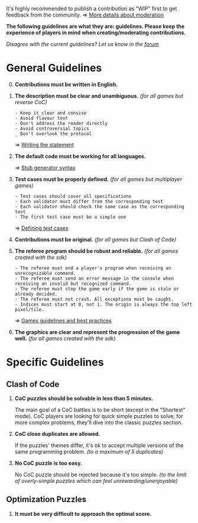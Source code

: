 It's highly recommended to publish a contribution as "WIP" first to get feedback from the community. 
=> [More details about moderation](pages/contribute/moderation.md)

**The following guidelines are what they are: guidelines. Please keep the experience of players in mind when creating/moderating contributions.**

_Disagree with the current guidelines? Let us know in the [forum](https://www.codingame.com/forum/t/contribution-guidelines/112629)_

# General Guidelines

0. **Contributions must be written in English.**

1. **The description must be clear and unambiguous.** _(for all games but reverse CoC)_

	```
	- Keep it clear and consise
	- Avoid flavour text
	- Don't address the reader directly
	- Avoid controversial topics
	_ Don't overlook the protocol
	```

 	=> [Writing the statement](pages/technical/statement.md#guidelines)

2. **The default code must be working for all languages.**

	=> [Stub generator syntax](pages/technical/stub.md)

3. **Test cases must be properly defined.** _(for all games but multiplayer games)_

	```
	- Test cases should cover all specifications
	- Each validator must differ from the corresponding test
	- Each validator should check the same case as the corresponding test
	- The first test case must be a simple one
	```

	=> [Defining test cases](pages/technical/testcase.md#guidelines)

4. **Contributions must be original.** _(for all games but Clash of Code)_

5. **The referee program should be robust and reliable.** _(for all games created with the sdk)_

	```
	- The referee must end a player's program when receiving an unrecognizable command.
	- The referee must send an error message in the console when receiving an invalid but recognized command.
	- The referee must stop the game early if the game is stale or already decided.
	- The referee must not crash. All exceptions must be caught.
	- Indices must start at 0, not 1. The origin is always the top left pixel/tile.
	```

	=> [Games guidelines and best practices](pages/types/game.md#guidelines)

6. **The graphics are clear and represent the progression of the game well.** _(for all games created with the sdk)_


# Specific Guidelines

## Clash of Code

1. **CoC puzzles should be solvable in less than 5 minutes.**

	The main goal of a CoC battles is to be short (except in the "Shortest" mode). CoC players are looking for quick simple puzzles to solve; for more complex problems, they'll dive into the classic puzzles section.

2. **CoC close duplicates are allowed.**

	If the puzzles' themes differ, it's ok to accept multiple versions of the same programming problem. _(to a maximum of 5 duplicates)_

3. **No CoC puzzle is too easy.**

	No CoC puzzle should be rejected because it's too simple. _(to the limit of overly-simple puzzles which can feel unrewarding/unenjoyable)_


## Optimization Puzzles

1. **It must be very difficult to approach the optimal score.**


